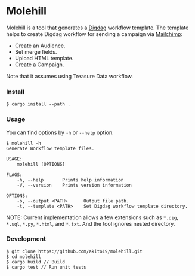 # Molehill

Molehill is a tool that generates a [Digdag](https://www.digdag.io/) workflow template. The template helps to create Digdag workflow for sending a campaign via [Mailchimp](https://mailchimp.com/):

- Create an Audience.
- Set merge fields.
- Upload HTML template.
- Create a Campaign.

Note that it assumes using Treasure Data workflow.

### Install

```
$ cargo install --path .
```

### Usage

You can find options by `-h` or `--help` option.
```
$ molehill -h
Generate Workflow template files.

USAGE:
    molehill [OPTIONS]

FLAGS:
    -h, --help       Prints help information
    -V, --version    Prints version information

OPTIONS:
    -o, --output <PATH>      Output file path.
    -t, --template <PATH>    Set Digdag workflow template directory.
```

NOTE: Current implementation allows a few extensions such as `*.dig`, `*.sql`, `*.py`, `*.html`, and `*.txt`.
And the tool ignores nested directory.


### Development

```
$ git clone https://github.com/akito19/molehill.git
$ cd molehill
$ cargo build // Build
$ cargo test // Run unit tests
```

